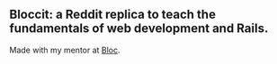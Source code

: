 ## Bloccit: a Reddit replica to teach the fundamentals of web development and Rails.
 
 Made with my mentor at [Bloc](http://bloc.io).
 
